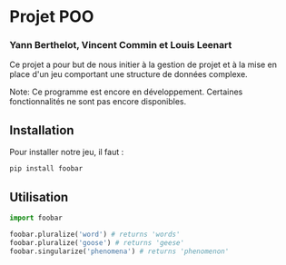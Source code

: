 # Projet POO
### Yann Berthelot, Vincent Commin et Louis Leenart

Ce projet a pour but de nous initier à la gestion de projet et à la mise en place d'un jeu comportant une structure de données complexe.

Note: Ce programme est encore en développement. Certaines fonctionnalités ne sont pas encore disponibles.

## Installation

Pour installer notre jeu, il faut : 


```bash
pip install foobar
```

## Utilisation

```python
import foobar

foobar.pluralize('word') # returns 'words'
foobar.pluralize('goose') # returns 'geese'
foobar.singularize('phenomena') # returns 'phenomenon'
```
